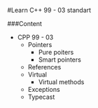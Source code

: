 #Learn C++ 99 - 03 standart

###Content
- CPP 99 - 03
  - Pointers
    - Pure poiters
    - Smart pointers
  - References
  - Virtual
    - Virtual methods
  - Exceptions
  - Typecast

